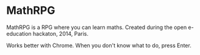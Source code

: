 MathRPG
=======

MathRPG is a RPG where you can learn maths. Created during the open e-education hackaton, 2014, Paris.

Works better with Chrome. When you don't know what to do, press Enter.
